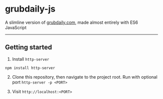 # grubdaily-js
A slimline version of [grubdaily.com](https://www.grubdaily.com), made almost entirely with ES6 JavaScript

---

## Getting started

1. Install `http-server`
```
npm install http-server
```

2. Clone this repository, then navigate to the project root. Run with optional port `http-server -p <PORT>`

3. Visit `http://localhost:<PORT>`
